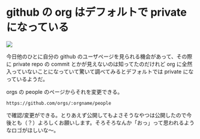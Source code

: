 # github の org はデフォルトで private になっている

![](https://cloud.githubusercontent.com/assets/557961/4008809/eb51b9f0-29db-11e4-8009-adbe8434f493.png)

今日他のひとに自分の github のユーザページを見られる機会があって、その際に private repo の commit とかが見えないのは知ってたのだけれど org に全然入っていないことになっていて驚いて調べてみるとデフォルトでは private になっているようだ。

orgs の people のページからそれを変更できる。

```
https://github.com/orgs/:orgname/people
```

で確認/変更ができる。とりあえず公開してもよさそうなやつは公開したので今後とも（？）よろしくお願いします。そろそろなんか「おっ」って思われるようなロゴがほしいな〜。
